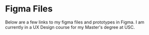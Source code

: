 # Figma Files

Below are a few links to my figma files and prototypes in Figma. I am currently in a UX Design course for my Master's degree at USC.


